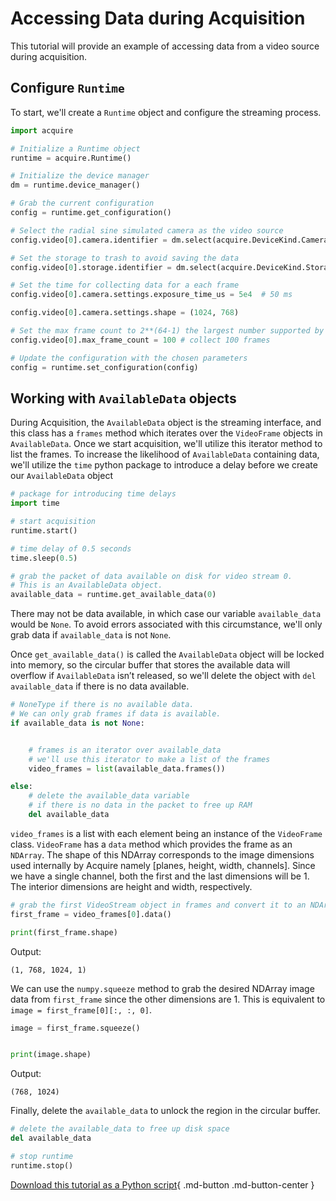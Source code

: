 # Accessing Data during Acquisition

This tutorial will provide an example of accessing data from a video source during acquisition.

## Configure `Runtime`

To start, we'll create a `Runtime` object and configure the streaming process.

```python
import acquire

# Initialize a Runtime object
runtime = acquire.Runtime()

# Initialize the device manager
dm = runtime.device_manager()

# Grab the current configuration
config = runtime.get_configuration()

# Select the radial sine simulated camera as the video source
config.video[0].camera.identifier = dm.select(acquire.DeviceKind.Camera, "simulated: radial sin")

# Set the storage to trash to avoid saving the data
config.video[0].storage.identifier = dm.select(acquire.DeviceKind.Storage, "Trash")

# Set the time for collecting data for a each frame
config.video[0].camera.settings.exposure_time_us = 5e4  # 50 ms

config.video[0].camera.settings.shape = (1024, 768)

# Set the max frame count to 2**(64-1) the largest number supported by Uint64 for essentially infinite acquisition
config.video[0].max_frame_count = 100 # collect 100 frames

# Update the configuration with the chosen parameters
config = runtime.set_configuration(config)
```
## Working with `AvailableData` objects

During Acquisition, the `AvailableData` object is the streaming interface, and this class has a `frames` method which iterates over the `VideoFrame` objects in `AvailableData`. Once we start acquisition, we'll utilize this iterator method to list the frames. To increase the likelihood of `AvailableData` containing data, we'll utilize the `time` python package to introduce a delay before we create our `AvailableData` object


```python
# package for introducing time delays
import time

# start acquisition
runtime.start()

# time delay of 0.5 seconds
time.sleep(0.5)

# grab the packet of data available on disk for video stream 0.
# This is an AvailableData object.
available_data = runtime.get_available_data(0)
```

There may not be data available, in which case our variable `available_data` would be `None`. To avoid errors associated with this circumstance, we'll only grab data if `available_data` is not `None`.

Once `get_available_data()` is called the `AvailableData` object will be locked into memory, so the circular buffer that stores the available data will overflow if `AvailableData` isn’t released, so we'll delete the object with `del available_data` if there is no data available.


```python
# NoneType if there is no available data.
# We can only grab frames if data is available.
if available_data is not None:


    # frames is an iterator over available_data
    # we'll use this iterator to make a list of the frames
    video_frames = list(available_data.frames())

else:
    # delete the available_data variable
    # if there is no data in the packet to free up RAM
    del available_data

```
`video_frames` is a list with each element being an instance of the `VideoFrame` class. `VideoFrame` has a `data` method which provides the frame as an `NDArray`. The shape of this NDArray corresponds to the image dimensions used internally by Acquire namely [planes, height, width, channels]. Since we have a single channel, both the first and the last dimensions will be 1. The interior dimensions are height and width, respectively.


```python
# grab the first VideoStream object in frames and convert it to an NDArray
first_frame = video_frames[0].data()

print(first_frame.shape)
```
Output:
```
(1, 768, 1024, 1)
```

We can use the `numpy.squeeze` method to grab the desired NDArray image data from `first_frame` since the other dimensions are 1. This is equivalent to `image = first_frame[0][:, :, 0]`.

```python
image = first_frame.squeeze()


print(image.shape)
```
Output:
```
(768, 1024)
```
Finally, delete the `available_data` to unlock the region in the circular buffer.


```python
# delete the available_data to free up disk space
del available_data

# stop runtime
runtime.stop()
```

[Download this tutorial as a Python script](framedata.py){ .md-button .md-button-center }
